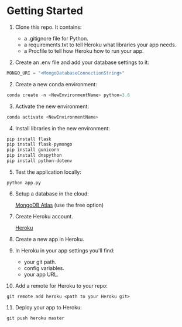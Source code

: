 # Getting Started
1. Clone this repo. It contains:

     * a .gitignore file for Python.
     * a requirements.txt to tell Heroku what libraries your app needs.
     * a Procfile to tell how Heroku how to run your app.

2. Create an .env file and add your database settings to it:
```python
MONGO_URI = "<MongoDatabaseConnectionString>"
```

2. Create a new conda environment:
```python
conda create -n <NewEnvironmentName> python=3.6
```
3. Activate the new environment:
```python
conda activate <NewEnvironmentName>
```

4. Install libraries in the new environment:
```python
pip install flask
pip install flask-pymongo
pip install gunicorn
pip install dnspython
pip install python-dotenv
```

5. Test the application locally:
```
python app.py
```

6. Setup a database in the cloud:

   [MongoDB Atlas](https://www.mongodb.com/atlas) (use the free option)

7. Create Heroku account.

   [Heroku](https://www.heroku.com)

8. Create a new app in Heroku.

9. In Heroku in your app settings you'll find:
     * your git path.
     * config variables.
     * your app URL.

10. Add a remote for Heroku to your repo:

```
git remote add heroku <path to your Heroku git>
```

11. Deploy your app to Heroku:

```
git push heroku master
```
